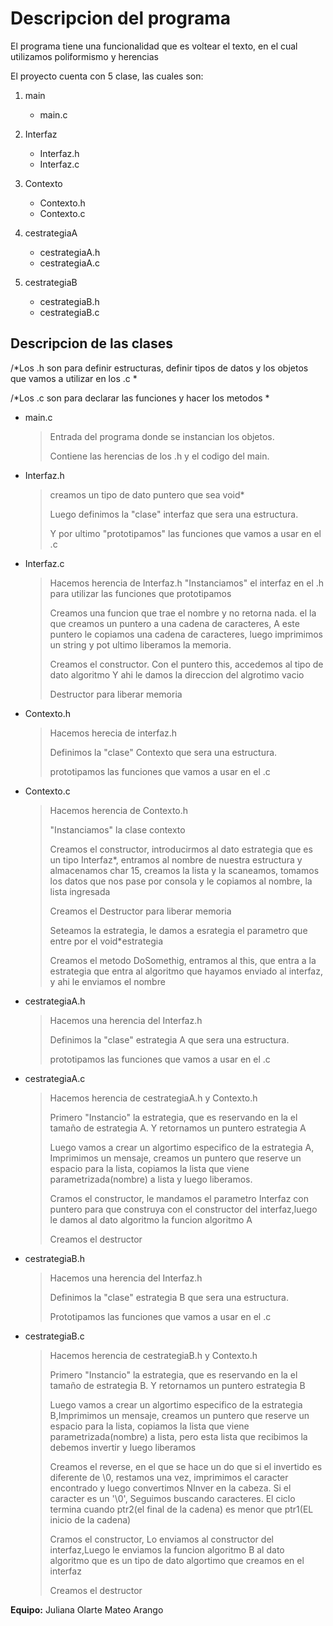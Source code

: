 # Descripcion del programa

El programa tiene una funcionalidad que es voltear el texto, en el cual utilizamos poliformismo y herencias

El proyecto cuenta con 5 clase, las cuales son:

1. main
   * main.c

2. Interfaz
   * Interfaz.h
   * Interfaz.c

3. Contexto
   * Contexto.h
   * Contexto.c

4. cestrategiaA 
   * cestrategiaA.h
   * cestrategiaA.c

5. cestrategiaB
   * cestrategiaB.h
   * cestrategiaB.c

## Descripcion de las clases

/*Los .h son para definir estructuras, definir tipos de datos y los objetos que vamos a utilizar en los .c *

/*Los .c son para declarar las funciones y hacer los metodos *

* main.c
   > Entrada del programa donde se instancian los objetos.
   >
   >Contiene las herencias de los .h y el codigo del main.

* Interfaz.h
   > creamos un tipo de dato puntero que sea void*
   >
   >Luego definimos la "clase" interfaz que sera una estructura.
   >
   >Y por ultimo "prototipamos" las funciones que vamos a usar en el .c

* Interfaz.c
   >Hacemos herencia de Interfaz.h
   >"Instanciamos" el interfaz en el .h para utilizar las funciones que prototipamos
   >
   >Creamos una funcion que trae el nombre y no retorna nada. el la que creamos un puntero a una cadena de caracteres, A este puntero le copiamos una cadena de caracteres, luego imprimimos un string y pot ultimo liberamos la memoria.
   >
   >Creamos el constructor. Con el puntero this, accedemos al tipo de dato algoritmo
   Y ahi le damos la direccion del algrotimo vacio
   >
   >Destructor para liberar memoria

* Contexto.h
   >Hacemos herecia de interfaz.h
   >
   >Definimos la "clase" Contexto que sera una estructura.
   >
   >prototipamos las funciones que vamos a usar en el .c

* Contexto.c
   >Hacemos herencia de Contexto.h
   >
   >"Instanciamos" la clase contexto
   >
   >Creamos el constructor, introducirmos al dato estrategia que es un tipo Interfaz*, entramos al nombre de nuestra estructura y almacenamos char 15, creamos la lista y la scaneamos, tomamos los datos que nos pase por consola y le copiamos al nombre, la lista ingresada
   >
   >Creamos el Destructor para liberar memoria
   >
   >Seteamos la estrategia, le damos a esrategia el parametro que entre por el void*estrategia
   >
   >Creamos el metodo DoSomethig, entramos al this, que entra a la estrategia que entra al algoritmo que hayamos enviado al interfaz, y ahi le enviamos el nombre

* cestrategiaA.h
   >Hacemos una herencia del Interfaz.h
   >
   >Definimos la "clase" estrategia A que sera una estructura.
   >
   >prototipamos las funciones que vamos a usar en el .c

* cestrategiaA.c
   >Hacemos herencia de cestrategiaA.h y Contexto.h
   >
   >Primero "Instancio" la estrategia, que es reservando en la el tamaño de estrategia A. Y retornamos un puntero estrategia A
   >
   >Luego vamos a crear un algortimo especifico de la estrategia A, Imprimimos un mensaje, creamos un puntero que reserve un espacio para la lista, copiamos la lista que viene parametrizada(nombre) a lista y luego liberamos.
   >
   >Cramos el constructor, le mandamos el parametro Interfaz con puntero para que construya con el constructor del interfaz,luego le damos al dato algoritmo la funcion algoritmo A
   >
   >Creamos el destructor

* cestrategiaB.h
   >Hacemos una herencia del Interfaz.h
   >
   >Definimos la "clase" estrategia B que sera una estructura.
   >
   >Prototipamos las funciones que vamos a usar en el .c

* cestrategiaB.c
   >Hacemos herencia de cestrategiaB.h y Contexto.h
   >
   >Primero "Instancio" la estrategia, que es reservando en la el tamaño de estrategia B. Y retornamos un puntero estrategia B
   >
   >Luego vamos a crear un algortimo especifico de la estrategia B,Imprimimos un mensaje, creamos un puntero que reserve un espacio para la lista, copiamos la lista que viene parametrizada(nombre) a lista, pero esta lista que recibimos la debemos invertir y luego liberamos
   >
   >Creamos el reverse, en el que se hace un do que si el invertido es diferente de \0, restamos una vez, imprimimos el caracter encontrado y luego convertimos NInver en la cabeza. Si el caracter es un '\0', Seguimos buscando caracteres. El ciclo termina cuando ptr2(el final de la cadena) es menor que ptr1(EL inicio de la cadena)
   >
   >Cramos el constructor, Lo enviamos al constructor del interfaz,Luego le enviamos la funcion algoritmo B al dato algoritmo que es un tipo de dato algortimo que creamos en el interfaz
   >
   >Creamos el destructor


**Equipo:** Juliana Olarte 
		      Mateo Arango  